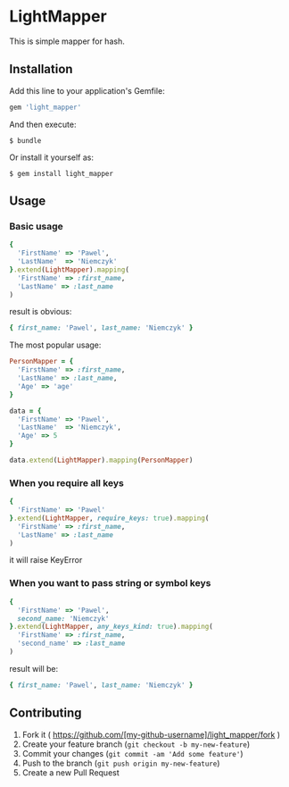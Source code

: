 # LightMapper

This is simple mapper for hash.

## Installation

Add this line to your application's Gemfile:

```ruby
gem 'light_mapper'
```

And then execute:

    $ bundle

Or install it yourself as:

    $ gem install light_mapper

## Usage

### Basic usage

```ruby
{
  'FirstName' => 'Pawel',
  'LastName'  => 'Niemczyk'
}.extend(LightMapper).mapping(
  'FirstName' => :first_name,
  'LastName' => :last_name
)
```
result is obvious:

```ruby
{ first_name: 'Pawel', last_name: 'Niemczyk' }
```

The most popular usage:

```ruby
PersonMapper = {
  'FirstName' => :first_name,
  'LastName' => :last_name,
  'Age' => 'age'
}

data = {
  'FirstName' => 'Pawel',
  'LastName'  => 'Niemczyk',
  'Age' => 5
}

data.extend(LightMapper).mapping(PersonMapper)
```

### When you require all keys

```ruby
{
  'FirstName' => 'Pawel'
}.extend(LightMapper, require_keys: true).mapping(
  'FirstName' => :first_name,
  'LastName' => :last_name
)
```

it will raise KeyError

### When you want to pass string or symbol keys

```ruby
{
  'FirstName' => 'Pawel',
  second_name: 'Niemczyk'
}.extend(LightMapper, any_keys_kind: true).mapping(
  'FirstName' => :first_name,
  'second_name' => :last_name
)
```

result will be:

```ruby
{ first_name: 'Pawel', last_name: 'Niemczyk' }
```

## Contributing

1. Fork it ( https://github.com/[my-github-username]/light_mapper/fork )
2. Create your feature branch (`git checkout -b my-new-feature`)
3. Commit your changes (`git commit -am 'Add some feature'`)
4. Push to the branch (`git push origin my-new-feature`)
5. Create a new Pull Request
